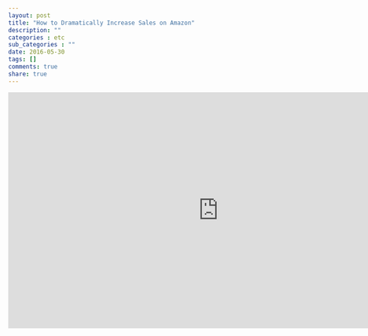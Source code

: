 ```yaml
---
layout: post
title: "How to Dramatically Increase Sales on Amazon"
description: ""
categories : etc
sub_categories : ""
date: 2016-05-30
tags: []
comments: true
share: true
---
```


<iframe width="853" height="480" src="https://www.youtube.com/embed/1Opjs53DayU" frameborder="0" allowfullscreen=""></iframe>